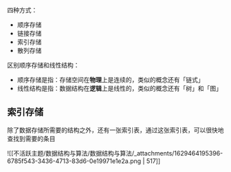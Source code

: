 四种方式：

- 顺序存储
- 链接存储
- 索引存储
- 散列存储

区别顺序存储和线性结构：

- 顺序存储是指：存储空间在**物理**上是连续的，类似的概念还有「链式」
- 线性结构是指：数据结构在**逻辑**上是线性的，类似的概念还有「树」和「图」


## 索引存储
除了数据存储所需要的结构之外，还有一张索引表，通过这张索引表，可以很快地查找到需要的条目

![[不活跃主题/数据结构与算法/数据结构与算法/_attachments/1629464195396-6785f543-3436-4713-83d6-0e19971e1e2a.png | 517]]


